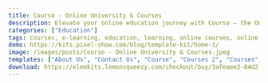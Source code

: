 ```yaml
---
title: Courso - Online University & Courses
description: Elevate your online education journey with Courso – the Online University & Courses Elementor Template Kit. Seamlessly designed and effortlessly customizable through Elementor, it empowers your e-learning platform. Embrace the future of education with Courso Template Kit today.
categories: ["Education"]
tags: courses, e-learning, education, learning, online courses, online education, study, teaching, templates, training, tutorials, tutoring
demo: https://kits.pixel-show.com/blog/template-kit/home-1/
image: /images/posts/Courso - Online University & Courses.jpeg
templates: ["About Us", "Contact Us", "Course", "Courses 2", "Courses", "Footer", "Global", "Header", "Home 1", "Home 2", "Home 3", "Home 4", "Pricing"]
download: https://elemkits.lemonsqueezy.com/checkout/buy/3afeaee2-84d2-46a2-a3df-39db7d2aa7bf
---
```


